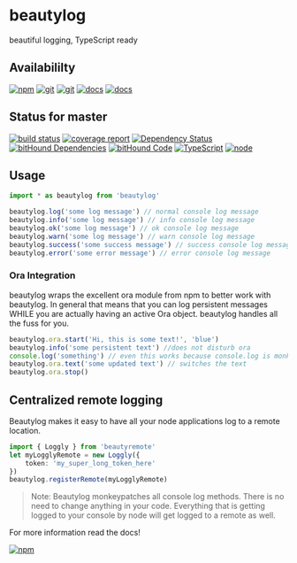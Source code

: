 # beautylog
beautiful logging, TypeScript ready

## Availabililty
[![npm](https://push.rocks/assets/repo-button-npm.svg)](https://www.npmjs.com/package/beautylog)
[![git](https://push.rocks/assets/repo-button-git.svg)](https://gitlab.com/pushrocks/beautylog)
[![git](https://push.rocks/assets/repo-button-mirror.svg)](https://github.com/pushrocks/beautylog)
[![docs](https://push.rocks/assets/repo-button-docs.svg)](https://pushrocks.gitlab.io/beautylog/docs)
[![docs](https://push.rocks/assets/repo-button-api.svg)](https://pushrocks.gitlab.io/beautylog/api)

## Status for master
[![build status](https://gitlab.com/pushrocks/beautylog/badges/master/build.svg)](https://gitlab.com/pushrocks/beautylog/commits/master)
[![coverage report](https://gitlab.com/pushrocks/beautylog/badges/master/coverage.svg)](https://gitlab.com/pushrocks/beautylog/commits/master)
[![Dependency Status](https://david-dm.org/pushrocks/beautylog.svg)](https://david-dm.org/pushrocks/beautylog)
[![bitHound Dependencies](https://www.bithound.io/github/pushrocks/beautylog/badges/dependencies.svg)](https://www.bithound.io/github/pushrocks/beautylog/master/dependencies/npm)
[![bitHound Code](https://www.bithound.io/github/pushrocks/beautylog/badges/code.svg)](https://www.bithound.io/github/pushrocks/beautylog)
[![TypeScript](https://img.shields.io/badge/TypeScript-2.x-blue.svg)](https://nodejs.org/dist/latest-v6.x/docs/api/)
[![node](https://img.shields.io/badge/node->=%206.x.x-blue.svg)](https://nodejs.org/dist/latest-v6.x/docs/api/)

## Usage

```typescript
import * as beautylog from 'beautylog'

beautylog.log('some log message') // normal console log message
beautylog.info('some log message') // info console log message
beautylog.ok('some log message') // ok console log message
beautylog.warn('some log message') // warn console log message
beautylog.success('some success message') // success console log message
beautylog.error('some error message') // error console log message
```

### Ora Integration
beautylog wraps the excellent ora module from npm to better work with beautylog. In general that means that you can log persistent messages WHILE you are actually having an active Ora object. beautylog handles all the fuss for you.

```typescript
beautylog.ora.start('Hi, this is some text!', 'blue')
beautylog.info('some persistent text') //does not disturb ora
console.log('something') // even this works because console.log is monkeypatched by beautylog
beautylog.ora.text('some updated text') // switches the text
beautylog.ora.stop()
```

## Centralized remote logging
Beautylog makes it easy to have all your node applications log to a remote location.

```typescript
import { Loggly } from 'beautyremote'
let myLogglyRemote = new Loggly({
    token: 'my_super_long_token_here'
})
beautylog.registerRemote(myLogglyRemote)
```

> Note: Beautylog monkeypatches all console log methods.
There is no need to change anything in your code.
Everything that is getting logged to your console by node will get logged to a remote as well.

For more information read the docs!

[![npm](https://push.rocks/assets/repo-header.svg)](https://push.rocks)
